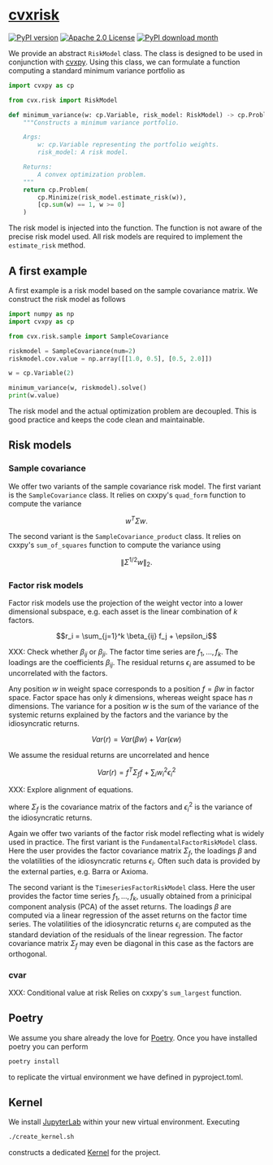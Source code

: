 # [cvxrisk](http://www.cvxgrp.org/cvxrisk/)

[![PyPI version](https://badge.fury.io/py/cvxrisk.svg)](https://badge.fury.io/py/cvxrisk)
[![Apache 2.0 License](https://img.shields.io/badge/License-APACHEv2-brightgreen.svg)](https://github.com/cvxgrp/simulator/blob/master/LICENSE)
[![PyPI download month](https://img.shields.io/pypi/dm/cvxrisk.svg)](https://pypi.python.org/pypi/cvxrisk/)

We provide an abstract `RiskModel` class. The class is designed to be used in conjunction with [cvxpy](https://github.com/cvxpy/cvxpy).
Using this class, we can formulate a function computing a standard minimum variance portfolio as

```python
import cvxpy as cp

from cvx.risk import RiskModel

def minimum_variance(w: cp.Variable, risk_model: RiskModel) -> cp.Problem:
    """Constructs a minimum variance portfolio.

    Args:
        w: cp.Variable representing the portfolio weights.
        risk_model: A risk model.

    Returns:
        A convex optimization problem.
    """
    return cp.Problem(
        cp.Minimize(risk_model.estimate_risk(w)),
        [cp.sum(w) == 1, w >= 0]
    )
```

The risk model is injected into the function.
The function is not aware of the precise risk model used.
All risk models are required to implement the `estimate_risk` method.

## A first example

A first example is a risk model based on the sample covariance matrix.
We construct the risk model as follows

```python
import numpy as np
import cvxpy as cp

from cvx.risk.sample import SampleCovariance

riskmodel = SampleCovariance(num=2)
riskmodel.cov.value = np.array([[1.0, 0.5], [0.5, 2.0]])

w = cp.Variable(2)

minimum_variance(w, riskmodel).solve()
print(w.value)
```

The risk model and the actual optimization problem are decoupled.
This is good practice and keeps the code clean and maintainable.

## Risk models

### Sample covariance

We offer two variants of the sample covariance risk model.
The first variant is the `SampleCovariance` class.
It relies on cxxpy's `quad_form` function to compute the variance
```math
w^T \Sigma w.
```
The second variant is the `SampleCovariance_product` class.
It relies on cxxpy's `sum_of_squares` function to compute the variance using
```math
\| \Sigma^{1/2} w \|_2.
```


### Factor risk models

Factor risk models use the projection of the weight vector into a lower
dimensional subspace, e.g. each asset is the linear combination of $k$ factors.
```math
r_i = \sum_{j=1}^k \beta_{ij} f_j + \epsilon_i
```
XXX: Check whether $\beta_{ij}$ or $\beta_{ji}$.
The factor time series are $f_1, \ldots, f_k$. The loadings are the coefficients $\beta_{ij}$.
The residual returns $\epsilon_i$ are assumed to be uncorrelated with the factors.

Any position $w$ in weight space corresponds to a position $f = \beta w$ in factor space.
Factor space has only $k$ dimensions, whereas weight space has $n$ dimensions.
The variance for a position $w$ is the sum of the variance of the
systemic returns explained by the factors and the variance by the idiosyncratic returns.

```math
Var(r) = Var(\beta w) + Var(\epsilon w)
```

We assume the residual returns are uncorrelated and hence

```math
Var(r) = f^T \Sigma_f f + \sum_i w_i^2 \epsilon_i^2
```

XXX: Explore alignment of equations.

where $\Sigma_f$ is the covariance matrix of the factors and $\epsilon_i^2$ is the variance of the idiosyncratic returns.

Again we offer two variants of the factor risk model reflecting what is widely used in practice.
The first variant is the `FundamentalFactorRiskModel` class. Here the user provides the factor covariance matrix $\Sigma_f$,
the loadings $\beta$ and the volatilities of the idiosyncratic returns $\epsilon_i$. Often such
data is provided by the external parties, e.g. Barra or Axioma.

The second variant is the `TimeseriesFactorRiskModel` class.
Here the user provides the factor time series $f_1, \ldots, f_k$, usually obtained from
a prinicipal component analysis (PCA) of the asset returns. The loadings $\beta$ are computed
via a linear regression of the asset returns on the factor time series.
The volatilities of the idiosyncratic returns $\epsilon_i$ are computed as the standard deviation
of the residuals of the linear regression.
The factor covariance matrix $\Sigma_f$ may even be diagonal in this case as the factors are orthogonal.

### cvar

XXX: Conditional value at risk
Relies on cxxpy's `sum_largest` function.




## Poetry

We assume you share already the love for [Poetry](https://python-poetry.org). Once you have installed poetry you can perform

```bash
poetry install
```

to replicate the virtual environment we have defined in pyproject.toml.

## Kernel

We install [JupyterLab](https://jupyter.org) within your new virtual environment. Executing

```bash
./create_kernel.sh
```

constructs a dedicated [Kernel](https://docs.jupyter.org/en/latest/projects/kernels.html) for the project.
